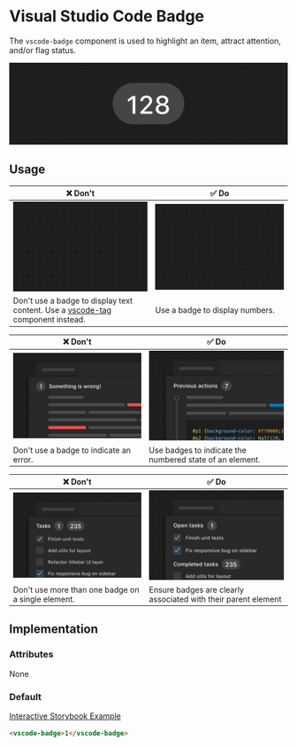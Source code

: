 # Visual Studio Code Badge

The `vscode-badge` component is used to highlight an item, attract attention, and/or flag status.

![Badge hero](/docs/assets/images/badge-hero.png)

## Usage

| ❌ Don't                                                                                           | ✅ Do                                                         |
| -------------------------------------------------------------------------------------------------- | ------------------------------------------------------------- |
| ![Image placeholder](/docs/assets/images/img-placeholder.png)                                      | ![Image placeholder](/docs/assets/images/img-placeholder.png) |
| Don't use a badge to display text content. Use a [vscode-tag](../tag/README.md) component instead. | Use a badge to display numbers.                               |

| ❌ Don't                                                   | ✅ Do                                                    |
| ---------------------------------------------------------- | -------------------------------------------------------- |
| ![Image placeholder](/docs/assets/images/badge-dont-1.png) | ![Image placeholder](/docs/assets/images/badge-do-1.png) |
| Don't use a badge to indicate an error.                    | Use badges to indicate the numbered state of an element. |

| ❌ Don't                                                   | ✅ Do                                                          |
| ---------------------------------------------------------- | -------------------------------------------------------------- |
| ![Image placeholder](/docs/assets/images/badge-dont-2.png) | ![Image placeholder](/docs/assets/images/badge-do-2.png)       |
| Don't use more than one badge on a single element.         | Ensure badges are clearly associated with their parent element |

## Implementation

### Attributes

None

### Default

[Interactive Storybook Example](https://microsoft.github.io/vscode-webview-ui-toolkit/?path=/story/library-badge--default)

```html
<vscode-badge>1</vscode-badge>
```
